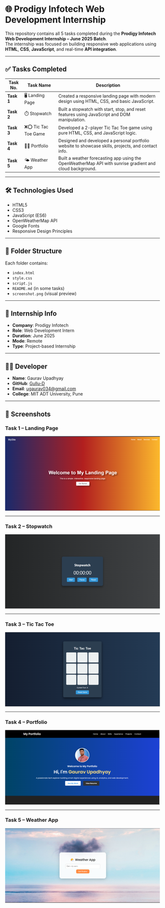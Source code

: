 # 🌐 Prodigy Infotech Web Development Internship

This repository contains all 5 tasks completed during the **Prodigy Infotech Web Development Internship – June 2025 Batch**.  
The internship was focused on building responsive web applications using **HTML**, **CSS**, **JavaScript**, and real-time **API integration**.

---

## ✅ Tasks Completed

| Task No. | Task Name            | Description |
|----------|----------------------|-------------|
| **Task 1** | 🖥️ Landing Page      | Created a responsive landing page with modern design using HTML, CSS, and basic JavaScript. |
| **Task 2** | ⏱️ Stopwatch         | Built a stopwatch with start, stop, and reset features using JavaScript and DOM manipulation. |
| **Task 3** | ❌⭕ Tic Tac Toe Game | Developed a 2-player Tic Tac Toe game using pure HTML, CSS, and JavaScript logic. |
| **Task 4** | 👨‍💼 Portfolio        | Designed and developed a personal portfolio website to showcase skills, projects, and contact info. |
| **Task 5** | 🌤️ Weather App      | Built a weather forecasting app using the OpenWeatherMap API with sunrise gradient and cloud background. |

---

## 🛠 Technologies Used

- HTML5  
- CSS3  
- JavaScript (ES6)  
- OpenWeatherMap API  
- Google Fonts  
- Responsive Design Principles  

---

## 📁 Folder Structure


Each folder contains:
- `index.html`
- `style.css`
- `script.js`
- `README.md` (in some tasks)
- `screenshot.png` (visual preview)

---

## 💼 Internship Info

- **Company**: Prodigy Infotech  
- **Role**: Web Development Intern  
- **Duration**: June 2025  
- **Mode**: Remote  
- **Type**: Project-based Internship  

---

## 🙋‍♂️ Developer

- **Name**: Gaurav Upadhyay  
- **GitHub**: [Gullu-D](https://github.com/Gullu-D)  
- **Email**: ugaurav034@gmail.com  
- **College**: MIT ADT University, Pune  

---

## 📸 Screenshots

### Task 1 – Landing Page  
![Landing Page Screenshot](LandingPage/screenshot.png)

---

### Task 2 – Stopwatch  
![Stopwatch Screenshot](Stopwatch/screenshot.png)

---

### Task 3 – Tic Tac Toe  
![Tic Tac Toe Screenshot](TicTacToe/screenshot.png)

---

### Task 4 – Portfolio  
![Portfolio Screenshot](gaurav-portfolio/screenshot.png)

---

### Task 5 – Weather App  
![Weather App Screenshot](WeatherApp/screenshot.png)


